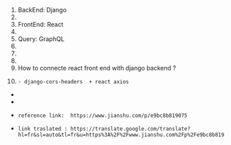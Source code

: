 1. BackEnd: Django
1. 
1. FrontEnd: React
1.     
1. Query: GraphQL
1. 
1. 
1. 
1. How to connecte react front end with django backend ?
1.     - django-cors-headers  + react axios
*  
*  

*     reference link:  https://www.jianshu.com/p/e9bc8b819075
*     link traslated : https://translate.google.com/translate?hl=fr&sl=auto&tl=fr&u=https%3A%2F%2Fwww.jianshu.com%2Fp%2Fe9bc8b819075
